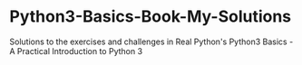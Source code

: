 # Python3-Basics-Book-My-Solutions
Solutions to the exercises and challenges in Real Python's Python3 Basics - A Practical Introduction to Python 3
